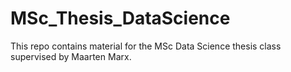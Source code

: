 # MSc_Thesis_DataScience

This repo contains material for the MSc Data Science thesis class supervised by Maarten Marx.
